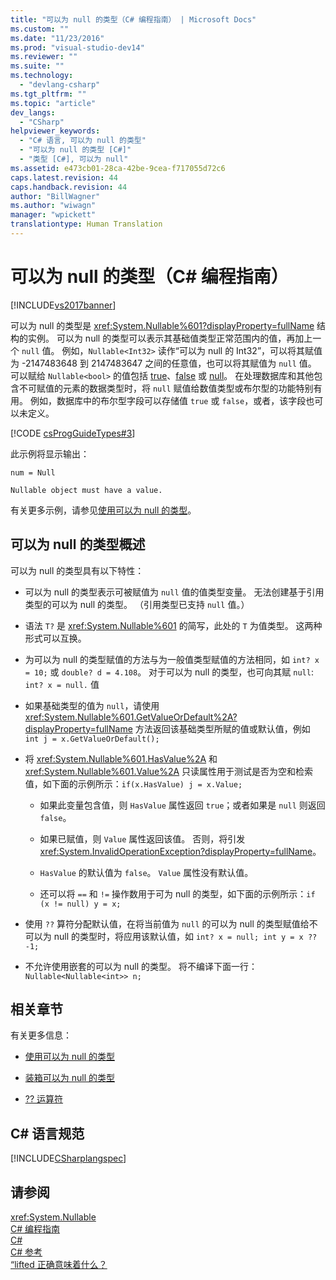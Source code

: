 ```yaml
---
title: "可以为 null 的类型（C# 编程指南） | Microsoft Docs"
ms.custom: ""
ms.date: "11/23/2016"
ms.prod: "visual-studio-dev14"
ms.reviewer: ""
ms.suite: ""
ms.technology: 
  - "devlang-csharp"
ms.tgt_pltfrm: ""
ms.topic: "article"
dev_langs: 
  - "CSharp"
helpviewer_keywords: 
  - "C# 语言, 可以为 null 的类型"
  - "可以为 null 的类型 [C#]"
  - "类型 [C#], 可以为 null"
ms.assetid: e473cb01-28ca-42be-9cea-f717055d72c6
caps.latest.revision: 44
caps.handback.revision: 44
author: "BillWagner"
ms.author: "wiwagn"
manager: "wpickett"
translationtype: Human Translation
---
```

# 可以为 null 的类型（C# 编程指南）
[!INCLUDE[vs2017banner](../../../csharp/includes/vs2017banner.md)]

可以为 null 的类型是 <xref:System.Nullable%601?displayProperty=fullName> 结构的实例。  可以为 null 的类型可以表示其基础值类型正常范围内的值，再加上一个 `null` 值。  例如，`Nullable<Int32>` 读作“可以为 null 的 Int32”，可以将其赋值为 \-2147483648 到 2147483647 之间的任意值，也可以将其赋值为 `null` 值。  可以赋给 `Nullable<bool>` 的值包括 [true](../../../csharp/language-reference/keywords/true.md)、[false](../../../csharp/language-reference/keywords/false.md) 或 [null](../../../csharp/language-reference/keywords/null.md)。  在处理数据库和其他包含不可赋值的元素的数据类型时，将 `null` 赋值给数值类型或布尔型的功能特别有用。  例如，数据库中的布尔型字段可以存储值 `true` 或 `false`，或者，该字段也可以未定义。  
  
 [!CODE [csProgGuideTypes#3](../CodeSnippet/VS_Snippets_VBCSharp/CsProgGuideTypes#3)]  
  
 此示例将显示输出：  
  
 `num = Null`  
  
 `Nullable object must have a value.`  
  
 有关更多示例，请参见[使用可以为 null 的类型](../../../csharp/programming-guide/nullable-types/using-nullable-types.md)。  
  
## 可以为 null 的类型概述  
 可以为 null 的类型具有以下特性：  
  
-   可以为 null 的类型表示可被赋值为 `null` 值的值类型变量。  无法创建基于引用类型的可以为 null 的类型。  （引用类型已支持 `null` 值。）  
  
-   语法 `T?` 是 <xref:System.Nullable%601> 的简写，此处的 `T` 为值类型。  这两种形式可以互换。  
  
-   为可以为 null 的类型赋值的方法与为一般值类型赋值的方法相同，如 `int? x = 10;` 或 `double? d = 4.108`。  对于可以为 null 的类型，也可向其赋 `null`: `int? x = null.` 值  
  
-   如果基础类型的值为 `null`，请使用 <xref:System.Nullable%601.GetValueOrDefault%2A?displayProperty=fullName> 方法返回该基础类型所赋的值或默认值，例如 `int j = x.GetValueOrDefault();`  
  
-   将 <xref:System.Nullable%601.HasValue%2A> 和 <xref:System.Nullable%601.Value%2A> 只读属性用于测试是否为空和检索值，如下面的示例所示：`if(x.HasValue) j = x.Value;`  
  
    -   如果此变量包含值，则 `HasValue` 属性返回 `true`；或者如果是 `null` 则返回 `false`。  
  
    -   如果已赋值，则 `Value` 属性返回该值。  否则，将引发 <xref:System.InvalidOperationException?displayProperty=fullName>。  
  
    -   `HasValue` 的默认值为 `false`。  `Value` 属性没有默认值。  
  
    -   还可以将 `==` 和 `!=` 操作数用于可为 null 的类型，如下面的示例所示：`if (x != null) y = x;`  
  
-   使用 `??` 算符分配默认值，在将当前值为 `null` 的可以为 null 的类型赋值给不可以为 null 的类型时，将应用该默认值，如 `int? x = null; int y = x ?? -1;`  
  
-   不允许使用嵌套的可以为 null 的类型。  将不编译下面一行：`Nullable<Nullable<int>> n;`  
  
## 相关章节  
 有关更多信息：  
  
-   [使用可以为 null 的类型](../../../csharp/programming-guide/nullable-types/using-nullable-types.md)  
  
-   [装箱可以为 null 的类型](../../../csharp/programming-guide/nullable-types/boxing-nullable-types.md)  
  
-   [?? 运算符](../../../csharp/language-reference/operators/null-conditional-operator.md)  
  
## C\# 语言规范  
 [!INCLUDE[CSharplangspec](../../../csharp/language-reference/keywords/includes/csharplangspec_md.md)]  
  
## 请参阅  
 <xref:System.Nullable>   
 [C\# 编程指南](../../../csharp/programming-guide/index.md)   
 [C\#](../../../csharp/csharp.md)   
 [C\# 参考](../../../csharp/language-reference/index.md)   
 [“lifted 正确意味着什么？](http://go.microsoft.com/fwlink/?LinkId=112382)